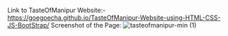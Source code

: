 Link to TasteOfManipur Website:- https://goegoecha.github.io/TasteOfManipur-Website-using-HTML-CSS-JS-BootStrap/
Screenshot of the Page:
![tasteofmanipur-min (1)](https://github.com/Goegoecha/TasteOfManipur-Website-using-HTML-CSS-JS-BootStrap/assets/116905665/27b83bf8-1f80-4b5d-b33a-9d3857a43144)
